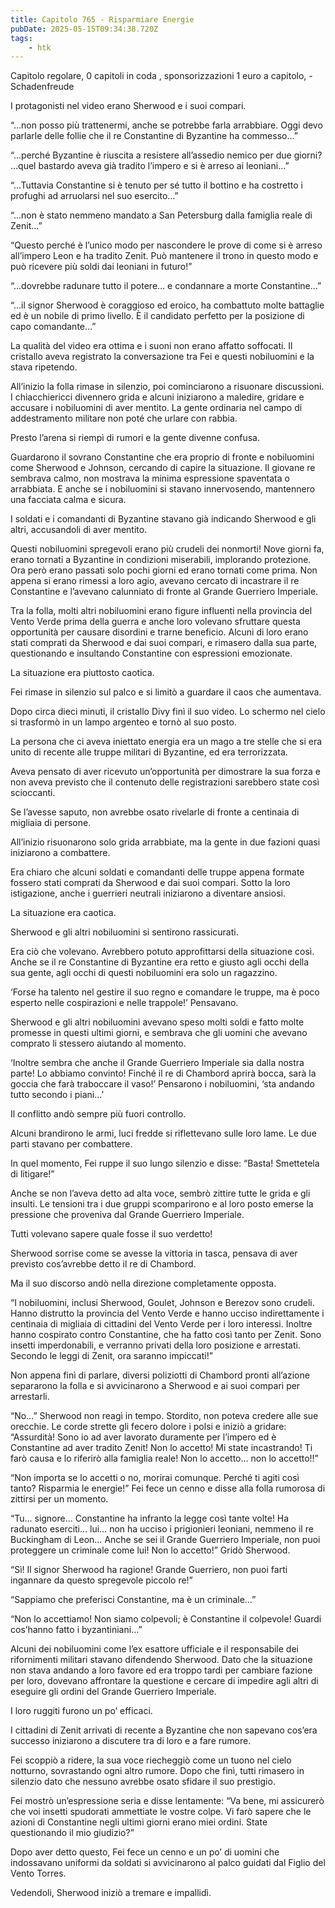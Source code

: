 ```yaml
---
title: Capitolo 765 - Risparmiare Energie
pubDate: 2025-05-15T09:34:38.720Z
tags:
    - htk
---
```



Capitolo regolare,
0 capitoli in coda ,
sponsorizzazioni 1 euro a capitolo,
-Schadenfreude


I protagonisti nel video erano Sherwood e i suoi compari.


“...non posso più trattenermi, anche se potrebbe farla arrabbiare. Oggi devo parlarle delle follie che il re Constantine di Byzantine ha commesso…”


“...perché Byzantine è riuscita a resistere all’assedio nemico per due giorni? …quel bastardo aveva già tradito l’impero e si è arreso ai leoniani…”


“...Tuttavia Constantine si è tenuto per sé tutto il bottino e ha costretto i profughi ad arruolarsi nel suo esercito…”


“...non è stato nemmeno mandato a San Petersburg dalla famiglia reale di Zenit…”


“Questo perché è l’unico modo per nascondere le prove di come si è arreso all’impero Leon e ha tradito Zenit. Può mantenere il trono in questo modo e può ricevere più soldi dai leoniani in futuro!”


“...dovrebbe radunare tutto il potere… e condannare a morte Constantine…”


“…il signor Sherwood è coraggioso ed eroico, ha combattuto molte battaglie ed è un nobile di primo livello. È il candidato perfetto per la posizione di capo comandante…”


La qualità del video era ottima e i suoni non erano affatto soffocati. Il cristallo aveva registrato la conversazione tra Fei e questi nobiluomini e la stava ripetendo.


All’inizio la folla rimase in silenzio, poi cominciarono a risuonare discussioni. I chiacchiericci divennero grida e alcuni iniziarono a maledire, gridare e accusare i nobiluomini di aver mentito. La gente ordinaria nel campo di addestramento militare non poté che urlare con rabbia.


Presto l’arena si riempì di rumori e la gente divenne confusa.


Guardarono il sovrano Constantine che era proprio di fronte e nobiluomini come Sherwood e Johnson, cercando di capire la situazione. Il giovane re sembrava calmo, non mostrava la minima espressione spaventata o arrabbiata. E anche se i nobiluomini si stavano innervosendo, mantennero una facciata calma e sicura.


I soldati e i comandanti di Byzantine stavano già indicando Sherwood e gli altri, accusandoli di aver mentito.


Questi nobiluomini spregevoli erano più crudeli dei nonmorti! Nove giorni fa, erano tornati a Byzantine in condizioni miserabili, implorando protezione. Ora però erano passati solo pochi giorni ed erano tornati come prima. Non appena si erano rimessi a loro agio, avevano cercato di incastrare il re Constantine e l’avevano calunniato di fronte al Grande Guerriero Imperiale.


Tra la folla, molti altri nobiluomini erano figure influenti nella provincia del Vento Verde prima della guerra e anche loro volevano sfruttare questa opportunità per causare disordini e trarne beneficio. Alcuni di loro erano stati comprati da Sherwood e dai suoi compari, e rimasero dalla sua parte, questionando e insultando Constantine con espressioni emozionate.


La situazione era piuttosto caotica.


Fei rimase in silenzio sul palco e si limitò a guardare il caos che aumentava.


Dopo circa dieci minuti, il cristallo Divy finì il suo video. Lo schermo nel cielo si trasformò in un lampo argenteo e tornò al suo posto.


La persona che ci aveva iniettato energia era un mago a tre stelle che si era unito di recente alle truppe militari di Byzantine, ed era terrorizzata.


Aveva pensato di aver ricevuto un’opportunità per dimostrare la sua forza e non aveva previsto che il contenuto delle registrazioni sarebbero state così scioccanti.


Se l’avesse saputo, non avrebbe osato rivelarle di fronte a centinaia di migliaia di persone.


All’inizio risuonarono solo grida arrabbiate, ma la gente in due fazioni quasi iniziarono a combattere.


Era chiaro che alcuni soldati e comandanti delle truppe appena formate fossero stati comprati da Sherwood e dai suoi compari. Sotto la loro istigazione, anche i guerrieri neutrali iniziarono a diventare ansiosi.


La situazione era caotica.


Sherwood e gli altri nobiluomini si sentirono rassicurati.


Era ciò che volevano. Avrebbero potuto approfittarsi della situazione così. Anche se il re Constantine di Byzantine era retto e giusto agli occhi della sua gente, agli occhi di questi nobiluomini era solo un ragazzino.


‘Forse ha talento nel gestire il suo regno e comandare le truppe, ma è poco esperto nelle cospirazioni e nelle trappole!’ Pensavano.


Sherwood e gli altri nobiluomini avevano speso molti soldi e fatto molte promesse in questi ultimi giorni, e sembrava che gli uomini che avevano comprato li stessero aiutando al momento.


‘Inoltre sembra che anche il Grande Guerriero Imperiale sia dalla nostra parte! Lo abbiamo convinto! Finché il re di Chambord aprirà bocca, sarà la goccia che farà traboccare il vaso!’ Pensarono i nobiluomini, ‘sta andando tutto secondo i piani…’


Il conflitto andò sempre più fuori controllo.


Alcuni brandirono le armi, luci fredde si riflettevano sulle loro lame. Le due parti stavano per combattere.


In quel momento, Fei ruppe il suo lungo silenzio e disse: “Basta! Smettetela di litigare!”


Anche se non l’aveva detto ad alta voce, sembrò zittire tutte le grida e gli insulti. Le tensioni tra i due gruppi scomparirono e al loro posto emerse la pressione che proveniva dal Grande Guerriero Imperiale.


Tutti volevano sapere quale fosse il suo verdetto!


Sherwood sorrise come se avesse la vittoria in tasca, pensava di aver previsto cos’avrebbe detto il re di Chambord.


Ma il suo discorso andò nella direzione completamente opposta.


“I nobiluomini, inclusi Sherwood, Goulet, Johnson e Berezov sono crudeli. Hanno distrutto la provincia del Vento Verde e hanno ucciso indirettamente i centinaia di migliaia di cittadini del Vento Verde per i loro interessi. Inoltre hanno cospirato contro Constantine, che ha fatto così tanto per Zenit. Sono insetti imperdonabili, e verranno privati della loro posizione e arrestati. Secondo le leggi di Zenit, ora saranno impiccati!”


Non appena finì di parlare, diversi poliziotti di Chambord pronti all’azione separarono la folla e si avvicinarono a Sherwood e ai suoi compari per arrestarli.


“No…” Sherwood non reagì in tempo. Stordito, non poteva credere alle sue orecchie. Le corde strette gli fecero dolore i polsi e iniziò a gridare: “Assurdità! Sono io ad aver lavorato duramente per l’impero ed è Constantine ad aver tradito Zenit! Non lo accetto! Mi state incastrando! Ti farò causa e lo riferirò alla famiglia reale! Non lo accetto… non lo accetto!!”


“Non importa se lo accetti o no, morirai comunque. Perché ti agiti così tanto? Risparmia le energie!” Fei fece un cenno e disse alla folla rumorosa di zittirsi per un momento.


“Tu… signore… Constantine ha infranto la legge così tante volte! Ha radunato eserciti… lui… non ha ucciso i prigionieri leoniani, nemmeno il re Buckingham di Leon… Anche se sei il Grande Guerriero Imperiale, non puoi proteggere un criminale come lui! Non lo accetto!” Gridò Sherwood.


“Sì! Il signor Sherwood ha ragione! Grande Guerriero, non puoi farti ingannare da questo spregevole piccolo re!”


“Sappiamo che preferisci Constantine, ma è un criminale…”


“Non lo accettiamo! Non siamo colpevoli; è Constantine il colpevole! Guardi cos’hanno fatto i byzantiniani…”


Alcuni dei nobiluomini come l’ex esattore ufficiale e il responsabile dei rifornimenti militari stavano difendendo Sherwood. Dato che la situazione non stava andando a loro favore ed era troppo tardi per cambiare fazione per loro, dovevano affrontare la questione e cercare di impedire agli altri di eseguire gli ordini del Grande Guerriero Imperiale.


I loro ruggiti furono un po’ efficaci.


I cittadini di Zenit arrivati di recente a Byzantine che non sapevano cos’era successo iniziarono a discutere tra di loro e a fare rumore.

Fei scoppiò a ridere, la sua voce riecheggiò come un tuono nel cielo notturno, sovrastando ogni altro rumore. Dopo che finì, tutti rimasero in silenzio dato che nessuno avrebbe osato sfidare il suo prestigio.

Fei mostrò un’espressione seria e disse lentamente: “Va bene, mi assicurerò che voi insetti spudorati ammettiate le vostre colpe. Vi farò sapere che le azioni di Constantine negli ultimi giorni erano miei ordini. State questionando il mio giudizio?”


Dopo aver detto questo, Fei fece un cenno e un po’ di uomini che indossavano uniformi da soldati si avvicinarono al palco guidati dal Figlio del Vento Torres.


Vedendoli, Sherwood iniziò a tremare e impallidì.


